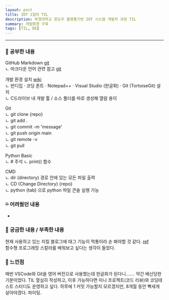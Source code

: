 ```yaml
---
layout: post
title: IOT 1일차 TIL
description: 부경대학교 윈도우 플랫폼기반 IOT 시스템 개발자 과정 TIL
summary: 개발환경 구축
tags: [TIL, DE]
---
```


-------------
   
   
### 📓 공부한 내용 
  
GitHub Markdown [git](https://github.com/drown-ed/basic-IOT-setting/blob/main/markdownstudy.md)  
  ㄴ 마크다운 언어 관련 참고 [git](https://gist.github.com/ihoneymon/652be052a0727ad59601)
  
개발 환경 설치 [wiki](https://youneedawiki.com/app/page/1jJLN3gzSZPYv-eGEe2yCc5lCqVIF0v1dhzCvQD5CxGM?p=1wsnKDXabPNexd77rGhjdBLAgdFtMhF5s)  
  ㄴ 반디집 · 코딩 폰트 · Notepad++ · Visual Studio (한글화) · Git (TortoiseGit) 설치   
  ㄴ C드라이브 내 개발 툴 / 소스 폴더를 따로 생성해 열람 용이  
  
Git  
  ㄴ git clone {repo}  
  ㄴ git add .  
  ㄴ git commit -m 'message'  
  ㄴ git push origin main  
  ㄴ git remote -v  
  ㄴ git pull  
  
Python Basic  
  ㄴ # 주석
  ㄴ print() 함수  
  
CMD  
  ㄴ dir (directory) 경로 안에 있는 모든 파일 출력  
  ㄴ CD (Change Directory) {repo}  
  ㄴ python {tab} 으로 python 파일 콘솔 실행 가능  

### 💦 어려웠던 내용 

-

### 🧷 궁금한 내용 / 부족한 내용 
  
현재 사용하고 있는 지킬 블로그에 태그 기능이 먹통이라 손 봐야할 것 같다. [ref](https://wormwlrm.github.io/2019/09/22/How-to-add-tags-on-Jekyll.html)  
함수형 프로그래밍 스칼라를 배워보고 싶다는 생각이 들었다. 

### 💬 느낀점 

매번 VSCode와 Git을 영어 버전으로 사용했는데 한글화가 된다니……. 약간 배신당한 기분이었다. TIL 열심히 작성하고, 이후 가능하다면 미니 프로젝트(코드 리뷰)와 코딩테스트 스터디도 운영하고 싶다. 하루에 1 커밋 가능할지 모르겠지만, 8개월 동안 빡세게 살아야겠다. 파이팅.
